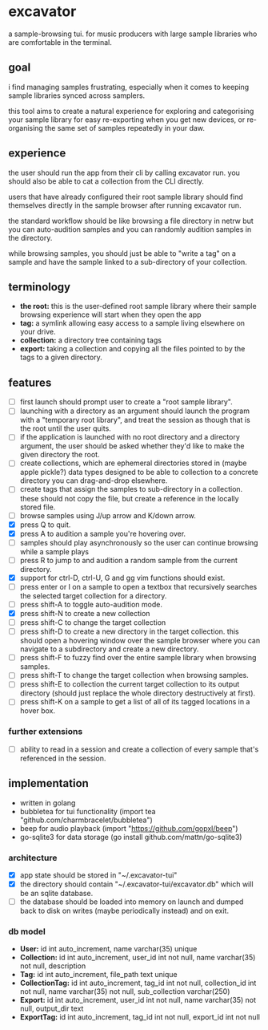# excavator
a sample-browsing tui. for music producers with large sample libraries who are comfortable in the terminal.

## goal
i find managing samples frustrating, especially when it comes to keeping sample libraries synced across samplers.

this tool aims to create a natural experience for exploring and categorising your sample library for easy re-exporting when you get new devices, or re-organising the same set of samples repeatedly in your daw.

## experience
the user should run the app from their cli by calling excavator run. you should also be able to cat a collection from the CLI directly.

users that have already configured their root sample library should find themselves directly in the sample browser after running excavator run.

the standard workflow should be like browsing a file directory in netrw but you can auto-audition samples and you can randomly audition samples in the directory.

while browsing samples, you should just be able to "write a tag" on a sample and have the sample linked to a sub-directory of your collection.

## terminology
- **the root:** this is the user-defined root sample library where their sample browsing experience will start when they open the app
- **tag:** a symlink allowing easy access to a sample living elsewhere on your drive.
- **collection:** a directory tree containing tags
- **export:** taking a collection and copying all the files pointed to by the tags to a given directory.

## features
- [ ] first launch should prompt user to create a "root sample library".
- [ ] launching with a directory as an argument should launch the program with a "temporary root library", and treat the session as though that is the root until the user quits.
- [ ] if the application is launched with no root directory and a directory argument, the user should be asked whether they'd like to make the given directory the root.
- [ ] create collections, which are ephemeral directories stored in (maybe apple pickle?) data types designed to be able to collection to a concrete directory you can drag-and-drop elsewhere.
- [ ] create tags that assign the samples to sub-directory in a collection. these should not copy the file, but create a reference in the locally stored file.
- [ ] browse samples using J/up arrow and K/down arrow.
- [x] press Q to quit.
- [x] press A to audition a sample you're hovering over.
- [ ] samples should play asynchronously so the user can continue browsing while a sample plays
- [ ] press R to jump to and audition a random sample from the current directory.
- [x] support for ctrl-D, ctrl-U, G and gg vim functions should exist.
- [ ] press enter or I on a sample to open a textbox that recursively searches the selected target collection for a directory.
- [ ] press shift-A to toggle auto-audition mode.
- [x] press shift-N to create a new collection
- [ ] press shift-C to change the target collection
- [ ] press shift-D to create a new directory in the target collection. this should open a hovering window over the sample browser where you can navigate to a subdirectory and create a new directory.
- [ ] press shift-F to fuzzy find over the entire sample library when browsing samples.
- [ ] press shift-T to change the target collection when browsing samples.
- [ ] press shift-E to collection the current target collection to its output directory (should just replace the whole directory destructively at first).
- [ ] press shift-K on a sample to get a list of all of its tagged locations in a hover box.

### further extensions
- [ ] ability to read in a session and create a collection of every sample that's referenced in the session.

## implementation
- written in golang
- bubbletea for tui functionality (import tea "github.com/charmbracelet/bubbletea")
- beep for audio playback (import "https://github.com/gopxl/beep")
- go-sqlite3 for data storage (go install github.com/mattn/go-sqlite3)

### architecture
- [x] app state should be stored in "~/.excavator-tui"
- [x] the directory should contain "~/.excavator-tui/excavator.db" which will be an sqlite database.
- [ ] the database should be loaded into memory on launch and dumped back to disk on writes (maybe periodically instead) and on exit.

### db model
- **User:** id int auto_increment, name varchar(35) unique
- **Collection:** id int auto_increment, user_id int not null, name varchar(35) not null, description
- **Tag:** id int auto_increment, file_path text unique
- **CollectionTag:** id int auto_increment, tag_id int not null, collection_id int not null, name varchar(35) not null, sub_collection varchar(250)
- **Export:** id int auto_increment, user_id int not null, name varchar(35) not null, output_dir text
- **ExportTag:** id int auto_increment, tag_id int not null, export_id int not null
